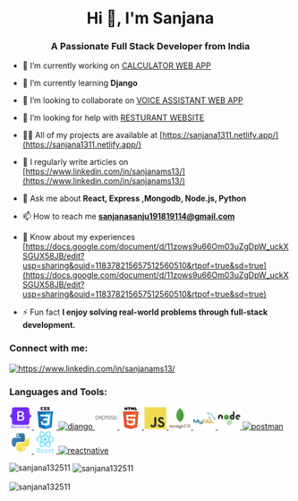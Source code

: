 <h1 align="center">Hi 👋, I'm Sanjana</h1>
<h3 align="center">A Passionate Full Stack Developer from India</h3>

- 🔭 I’m currently working on [CALCULATOR WEB APP](https://sanjanacalculator.netlify.app/)

- 🌱 I’m currently learning **Django**

- 👯 I’m looking to collaborate on [VOICE ASSISTANT WEB APP](https://sanjanavoiceassistant.netlify.app/)

- 🤝 I’m looking for help with [RESTURANT WEBSITE](https://sanjanarsturantweb.netlify.app/)

- 👨‍💻 All of my projects are available at [https://sanjana1311.netlify.app/](https://sanjana1311.netlify.app/)

- 📝 I regularly write articles on [https://www.linkedin.com/in/sanjanams13/](https://www.linkedin.com/in/sanjanams13/)

- 💬 Ask me about **React, Express ,Mongodb, Node.js, Python**

- 📫 How to reach me **sanjanasanju191819114@gmail.com**

- 📄 Know about my experiences [https://docs.google.com/document/d/11zows9u66Om03uZgDpW_uckXSGUX58JB/edit?usp=sharing&ouid=118378215657512560510&rtpof=true&sd=true](https://docs.google.com/document/d/11zows9u66Om03uZgDpW_uckXSGUX58JB/edit?usp=sharing&ouid=118378215657512560510&rtpof=true&sd=true)

- ⚡ Fun fact **I enjoy solving real-world problems through full-stack development.**

<h3 align="left">Connect with me:</h3>
<p align="left">
<a href="https://linkedin.com/in/https://www.linkedin.com/in/sanjanams13/" target="blank"><img align="center" src="https://raw.githubusercontent.com/rahuldkjain/github-profile-readme-generator/master/src/images/icons/Social/linked-in-alt.svg" alt="https://www.linkedin.com/in/sanjanams13/" height="30" width="40" /></a>
</p>

<h3 align="left">Languages and Tools:</h3>
<p align="left"> <a href="https://getbootstrap.com" target="_blank" rel="noreferrer"> <img src="https://raw.githubusercontent.com/devicons/devicon/master/icons/bootstrap/bootstrap-plain-wordmark.svg" alt="bootstrap" width="40" height="40"/> </a> <a href="https://www.w3schools.com/css/" target="_blank" rel="noreferrer"> <img src="https://raw.githubusercontent.com/devicons/devicon/master/icons/css3/css3-original-wordmark.svg" alt="css3" width="40" height="40"/> </a> <a href="https://www.djangoproject.com/" target="_blank" rel="noreferrer"> <img src="https://cdn.worldvectorlogo.com/logos/django.svg" alt="django" width="40" height="40"/> </a> <a href="https://expressjs.com" target="_blank" rel="noreferrer"> <img src="https://raw.githubusercontent.com/devicons/devicon/master/icons/express/express-original-wordmark.svg" alt="express" width="40" height="40"/> </a> <a href="https://www.w3.org/html/" target="_blank" rel="noreferrer"> <img src="https://raw.githubusercontent.com/devicons/devicon/master/icons/html5/html5-original-wordmark.svg" alt="html5" width="40" height="40"/> </a> <a href="https://developer.mozilla.org/en-US/docs/Web/JavaScript" target="_blank" rel="noreferrer"> <img src="https://raw.githubusercontent.com/devicons/devicon/master/icons/javascript/javascript-original.svg" alt="javascript" width="40" height="40"/> </a> <a href="https://www.mongodb.com/" target="_blank" rel="noreferrer"> <img src="https://raw.githubusercontent.com/devicons/devicon/master/icons/mongodb/mongodb-original-wordmark.svg" alt="mongodb" width="40" height="40"/> </a> <a href="https://www.mysql.com/" target="_blank" rel="noreferrer"> <img src="https://raw.githubusercontent.com/devicons/devicon/master/icons/mysql/mysql-original-wordmark.svg" alt="mysql" width="40" height="40"/> </a> <a href="https://nodejs.org" target="_blank" rel="noreferrer"> <img src="https://raw.githubusercontent.com/devicons/devicon/master/icons/nodejs/nodejs-original-wordmark.svg" alt="nodejs" width="40" height="40"/> </a> <a href="https://postman.com" target="_blank" rel="noreferrer"> <img src="https://www.vectorlogo.zone/logos/getpostman/getpostman-icon.svg" alt="postman" width="40" height="40"/> </a> <a href="https://www.python.org" target="_blank" rel="noreferrer"> <img src="https://raw.githubusercontent.com/devicons/devicon/master/icons/python/python-original.svg" alt="python" width="40" height="40"/> </a> <a href="https://reactjs.org/" target="_blank" rel="noreferrer"> <img src="https://raw.githubusercontent.com/devicons/devicon/master/icons/react/react-original-wordmark.svg" alt="react" width="40" height="40"/> </a> <a href="https://reactnative.dev/" target="_blank" rel="noreferrer"> <img src="https://reactnative.dev/img/header_logo.svg" alt="reactnative" width="40" height="40"/> </a> </p>

<p><img align="left" src="https://github-readme-stats.vercel.app/api/top-langs?username=sanjana132511&show_icons=true&locale=en&layout=compact" alt="sanjana132511" /></p>

<p>&nbsp;<img align="center" src="https://github-readme-stats.vercel.app/api?username=sanjana132511&show_icons=true&locale=en" alt="sanjana132511" /></p>

<p><img align="center" src="https://github-readme-streak-stats.herokuapp.com/?user=sanjana132511&" alt="sanjana132511" /></p>

